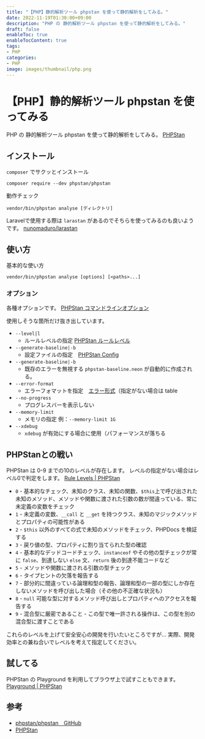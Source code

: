 ```yaml
---
title: "【PHP】静的解析ツール phpstan を使って静的解析をしてみる。"
date: 2022-11-19T01:30:00+09:00
description: "PHP の 静的解析ツール phpstan を使って静的解析をしてみる。"
draft: false
enableToc: true
enableTocContent: true
tags: 
- PHP
categories: 
- PHP
image: images/thumbnail/php.png
---
```


# 【PHP】静的解析ツール phpstan を使ってみる
PHP の 静的解析ツール phpstan を使って静的解析をしてみる。
<a href="https://phpstan.org/">PHPStan</a>

## インストール
`composer` でサクッとインストール
```
composer require --dev phpstan/phpstan
```

動作チェック
```
vendor/bin/phpstan analyse [ディレクトリ]
```

Laravelで使用する際は `larastan` があるのでそちらを使ってみるのも良いようです。
<a href="https://github.com/nunomaduro/larastan" target="_blank" rel="nofollow noopener">nunomaduro/larastan</a>

## 使い方
基本的な使い方
```
vendor/bin/phpstan analyse [options] [<paths>...]
```

### オプション
各種オプションです。
<a href="https://phpstan.org/user-guide/command-line-usage" target="_blank" rel="nofollow noopener">PHPStan コマンドラインオプション</a>

使用しそうな箇所だけ抜き出しています。
* `--level|l` 
  * ルールレベルの指定 <a href="https://phpstan.org/user-guide/rule-levels" target="_blank" rel="nofollow noopener">PHPStan ルールレベル</a>
* `--generate-baseline|-b`
  * 設定ファイルの指定　<a href="https://phpstan.org/config-reference" target="_blank" rel="nofollow noopener">PHPStan Config</a>
* `--generate-baseline|-b`
  * 既存のエラーを無視する `phpstan-baseline.neon` が自動的に作成される。
* `--error-format`
  * エラーフォマットを指定　<a href="https://phpstan.org/user-guide/output-format" target="_blank" rel="nofollow noopener">エラー形式</a>（指定がない場合は table
* `--no-progress`
  * プログレスバーを表示しない
* `--memory-limit`
  * メモリの指定 例：`--memory-limit 1G`
* `--xdebug`
  * `xdebug` が有効にする場合に使用（パフォーマンスが落ちる

## PHPStanとの戦い
PHPStan は 0-9 までの10のレベルが存在します。
レベルの指定がない場合はレベル0で判定をします。
<a href="https://phpstan.org/user-guide/rule-levels" target="_blank" rel="nofollow noopener">Rule Levels | PHPStan</a>

* `0` - 基本的なチェック、未知のクラス、未知の関数、`$this`上で呼び出された未知のメソッド、メソッドや関数に渡された引数の数が間違っている、常に未定義の変数をチェック
* `1` - 未定義の変数、`__call` と `__get` を持つクラス、未知のマジックメソッドとプロパティの可能性がある
* `2` - `$this` 以外のすべての式で未知のメソッドをチェック、PHPDocs を検証する
* `3` - 戻り値の型、プロパティに割り当てられた型の確認
* `4` - 基本的なデッドコードチェック、`instanceof` やその他の型チェックが常に `false`、到達しない `else` 文、`return` 後の到達不能コードなど
* `5` - メソッドや関数に渡される引数の型チェック
* `6` - タイプヒントの欠落を報告する
* `7` - 部分的に間違っている論理和型の報告、論理和型の一部の型にしか存在しないメソッドを呼び出した場合（その他の不正確な状況も） 
* `8` - `null` 可能な型に対するメソッド呼び出しとプロパティへのアクセスを報告する
* `9` - 混合型に厳密であること - この型で唯一許される操作は、この型を別の混合型に渡すことである

これらのレベルを上げて安全安心の開発を行いたいところですが…
実際、開発効率との兼ね合いでレベルを考えて指定してください。

## 試してる
PHPStan の Playground を利用してブラウザ上で試すこともできます。
<a href="https://phpstan.org/try" target="_blank" rel="nofollow noopener">Playground | PHPStan</a>

## 参考
* <a href="https://github.com/phpstan/phpstan" target="_blank" rel="nofollow noopener">phpstan/phpstan　GitHub</a>
* <a href="https://phpstan.org/" target="_blank" rel="nofollow noopener">PHPStan</a>
